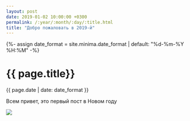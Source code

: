 ```yaml
---
layout: post
date: 2019-01-02 10:00:00 +0300
permalink: /:year/:month/:day/:title.html
title: "Добро пожаловать в 2019-й"
---
```

{%- assign date_format = site.minima.date_format | default: "%d-%m-%Y %H:%M" -%}
<h1 class="content__title">{{ page.title}}</h1>  
<p class="content__date">{{ page.date | date: date_format }}</p> 
<div class="post">
    <p class="post__text">Всем привет, это первый пост в Новом году</p>
    <img class="image post__image" src="{{ site.images_path }}/02-01-2019.jpg">    
</div>

